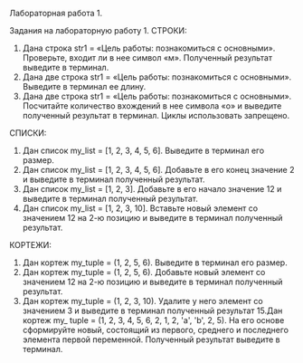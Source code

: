 Лабораторная работа 1.

Задания на лабораторную работу 1.
СТРОКИ:

1. Дана строка str1 = «Цель работы: познакомиться с основными».
Проверьте, входит ли в нее символ «м». Полученный результат выведите
в терминал.
2. Дана две строка str1 = «Цель работы: познакомиться с основными».
Выведите в терминал ее длину.
3. Дана две строка str1 = «Цель работы: познакомиться с основными».
Посчитайте количество вхождений в нее символа «о» и выведите
полученный результат в терминал. Циклы использовать запрещено.

СПИСКИ:

1. Дан список my_list = [1, 2, 3, 4, 5, 6]. Выведите в терминал его размер.
2. Дан список my_list = [1, 2, 3, 4, 5, 6]. Добавьте в его конец значение 2 и
выведите в терминал полученный результат.
3. Дан список my_list = [1, 2, 3]. Добавьте в его начало значение 12 и
выведите в терминал полученный результат.
4. Дан список my_list = [1, 2, 3, 10]. Вставьте новый элемент со значением
12 на 2-ю позицию и выведите в терминал полученный результат.

КОРТЕЖИ:

1. Дан кортеж my_tuple = (1, 2, 5, 6). Выведите в терминал его размер.
4. Дан кортеж my_tuple = (1, 2, 5, 6). Добавьте новый элемент со значением
12 на 2-ю позицию и выведите в терминал полученный результат.
5. Дан кортеж my_tuple = (1, 2, 3, 10). Удалите у него элемент со значением
3 и выведите в терминал полученный результат
15.Дан кортеж my_ tuple = (1, 2, 3, 4, 5, 6, 2, 1, 2, 'a', 'b', 2, 5). На его основе
сформируйте новый, состоящий из первого, среднего и последнего
элемента первой переменной. Полученный результат выведите в
терминал.